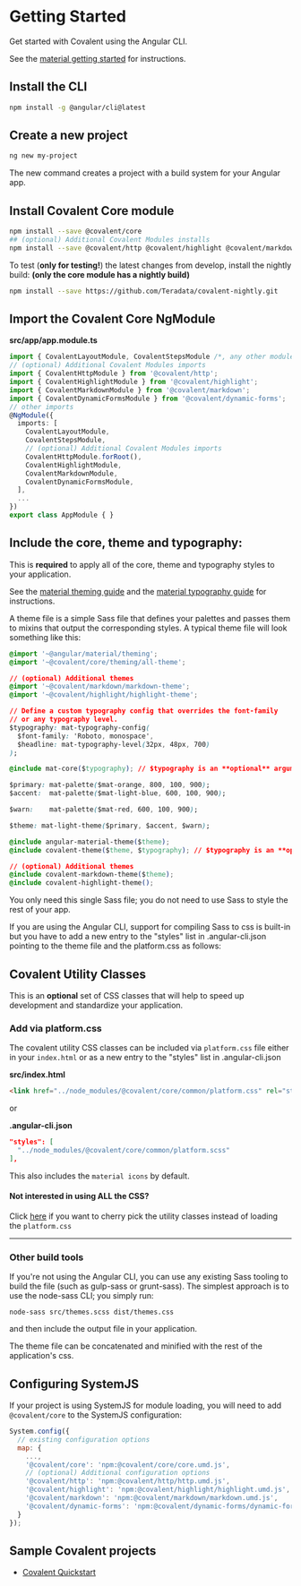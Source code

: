 # Getting Started

Get started with Covalent using the Angular CLI.

See the  [material getting started](https://github.com/angular/material2/blob/master/guides/getting-started.md) for instructions.

## Install the CLI
 
```bash
npm install -g @angular/cli@latest
```
 
## Create a new project
 
```bash
ng new my-project
```

The new command creates a project with a build system for your Angular app.

## Install Covalent Core module 

```bash
npm install --save @covalent/core
## (optional) Additional Covalent Modules installs
npm install --save @covalent/http @covalent/highlight @covalent/markdown @covalent/dynamic-forms 
```

To test (__only for testing!__) the latest changes from develop, install the nightly build: **(only the core module has a nightly build)**

```bash
npm install --save https://github.com/Teradata/covalent-nightly.git
```

## Import the Covalent Core NgModule
  
**src/app/app.module.ts**
```ts
import { CovalentLayoutModule, CovalentStepsModule /*, any other modules */ } from '@covalent/core';
// (optional) Additional Covalent Modules imports
import { CovalentHttpModule } from '@covalent/http';
import { CovalentHighlightModule } from '@covalent/highlight';
import { CovalentMarkdownModule } from '@covalent/markdown';
import { CovalentDynamicFormsModule } from '@covalent/dynamic-forms';
// other imports 
@NgModule({
  imports: [
    CovalentLayoutModule,
    CovalentStepsModule,
    // (optional) Additional Covalent Modules imports
    CovalentHttpModule.forRoot(),
    CovalentHighlightModule,
    CovalentMarkdownModule,
    CovalentDynamicFormsModule,
  ],
  ...
})
export class AppModule { }
```

## Include the core, theme and typography:
This is **required** to apply all of the core, theme and typography styles to your application. 

See the [material theming guide](https://github.com/angular/material2/blob/master/guides/theming.md) and the [material typography guide](https://github.com/angular/material2/blob/master/guides/typography.md) for instructions.

A theme file is a simple Sass file that defines your palettes and passes them to mixins that output the corresponding styles. A typical theme file will look something like this:

```css
@import '~@angular/material/theming';
@import '~@covalent/core/theming/all-theme';

// (optional) Additional themes
@import '~@covalent/markdown/markdown-theme';
@import '~@covalent/highlight/highlight-theme';

// Define a custom typography config that overrides the font-family
// or any typography level.
$typography: mat-typography-config(
  $font-family: 'Roboto, monospace',
  $headline: mat-typography-level(32px, 48px, 700)
);

@include mat-core($typography); // $typography is an **optional** argument for the mat-core

$primary: mat-palette($mat-orange, 800, 100, 900);
$accent:  mat-palette($mat-light-blue, 600, 100, 900);

$warn:    mat-palette($mat-red, 600, 100, 900);

$theme: mat-light-theme($primary, $accent, $warn);

@include angular-material-theme($theme);
@include covalent-theme($theme, $typography); // $typography is an **optional** argument for the covalent-theme

// (optional) Additional themes
@include covalent-markdown-theme($theme);
@include covalent-highlight-theme();
```

You only need this single Sass file; you do not need to use Sass to style the rest of your app.

If you are using the Angular CLI, support for compiling Sass to css is built-in but you have to add a new entry to the "styles" list in .angular-cli.json pointing to the theme file and the platform.css as follows:

## Covalent Utility Classes

This is an **optional** set of CSS classes that will help to speed up development and standardize  your application. 

### Add via platform.css

The covalent utility CSS classes can be included via `platform.css` file either in your `index.html` or as a new entry to the "styles" list in .angular-cli.json 
       
**src/index.html**
```html
<link href="../node_modules/@covalent/core/common/platform.css" rel="stylesheet">
```

or

**.angular-cli.json**
```json
"styles": [
  "../node_modules/@covalent/core/common/platform.scss"
],
```

This also includes the `material icons` by default.

#### Not interested in using ALL the CSS?

Click [here](https://teradata.github.io/covalent/#/docs/utility-sass-mixins) if you want to cherry pick the utility classes instead of loading the `platform.css`

----

### Other build tools

If you're not using the Angular CLI, you can use any existing Sass tooling to build the file (such as gulp-sass or grunt-sass). The simplest approach is to use the node-sass CLI; you simply run:

`node-sass src/themes.scss dist/themes.css`

and then include the output file in your application.

The theme file can be concatenated and minified with the rest of the application's css.

## Configuring SystemJS
If your project is using SystemJS for module loading, you will need to add `@covalent/core` 
to the SystemJS configuration:

```js
System.config({
  // existing configuration options
  map: {
    ...,
    '@covalent/core': 'npm:@covalent/core/core.umd.js',
    // (optional) Additional configuration options
    '@covalent/http': 'npm:@covalent/http/http.umd.js',
    '@covalent/highlight': 'npm:@covalent/highlight/highlight.umd.js',
    '@covalent/markdown': 'npm:@covalent/markdown/markdown.umd.js',
    '@covalent/dynamic-forms': 'npm:@covalent/dynamic-forms/dynamic-forms.umd.js'
  }
});
```

## Sample Covalent projects
- [Covalent Quickstart](https://github.com/Teradata/covalent-quickstart)
